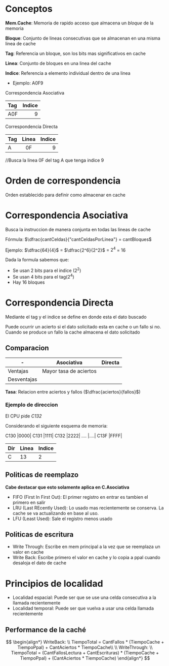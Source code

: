 # Conceptos

**Mem.Cache**: Memoria de rapido acceso que almacena un _bloque_ de la memoria

**Bloque**: Conjunto de lineas consecutivas que se almacenan en una misma linea de cache

**Tag**: Referencia un bloque, son los bits mas significativos en cache

**Linea**: Conjunto de bloques en una linea del cache

**Indice**: Referencia a elemento individual dentro de una linea

- Ejemplo: A0F9

Correspondencia Asociativa

| Tag | Indice |
| :-- | -----: |
| A0F |      9 |

Correspondencia Directa

| Tag | Linea | Indice |
| :-- | :---: | -----: |
| A   |  0F   |      9 |

//Busca la linea 0F del tag A que tenga indice 9

# Orden de correspondencia

Orden establecido para definir como almacenar en cache

# Correspondencia Asociativa

Busca la instruccion de manera conjunta en todas las lineas de cache

Fórmula: $\dfrac{cantCeldas}{"cantCeldasPorLinea"} = cantBloques$

Ejemplo: $\dfrac{64}{4}$ = $\dfrac{2^6}{2^2}$ = $2^4$ = 16

Dada la formula sabemos que:

- Se usan 2 bits para el indice ($2^2$)
- Se usan 4 bits para el tag($2^4$)
- Hay 16 bloques

# Correspondencia Directa

Mediante el tag y el indice se define en donde esta el dato buscado

Puede ocurrir un acierto si el dato solicitado esta en cache o un fallo si no. Cuando se produce un fallo la cache almacena el dato solicitado

## Comparacion

| -           | Asociativa             | Directa |
| ----------- | ---------------------- | ------- |
| Ventajas    | Mayor tasa de aciertos |         |
| Desventajas |                        |         |

**Tasa**: Relacion entre aciertos y fallos ($\dfrac{aciertos}{fallos}$)

### Ejemplo de direccion

El CPU pide _C132_

Considerando el siguiente esquema de memoria:

C130 |0000|
C131 |1111|
C132 |2222|
.... |....|
C13F |FFFF|

| Dir | Linea | Indice |
| --- | ----- | ------ |
| C   | 13    | 2      |

## Politicas de reemplazo

**Cabe destacar que esto solamente aplica en C.Asociativa**

- FIFO (First In First Out): El primer registro en entrar es tambien el primero en salir
- LRU (Last REcently Used): Lo usado mas recientemente se conserva. La cache se va actualizando en base al uso.
- LFU (Least Used): Sale el registro menos usado

## Politicas de escritura

- Write Through: Escribe en mem principal a la vez que se reemplaza un valor en cache
- Write Back: Escribe primero el valor en cache y lo copia a ppal cuando desaloja el dato de cache

# Principios de localidad

- Localidad espacial: Puede ser que se use una celda consecutiva a la llamada recientemente
- Localidad temporal: Puede ser que vuelva a usar una celda llamada recientemente

## Performance de la caché

$$
\begin{align*}
WriteBack: \\
TiempoTotal = CantFallos * (TiempoCache + TiempoPpal) + CantAciertos * TiempoCache\\
\\
WriteThrough: \\
TiempoTotal = (CantFallosLectura + CantEscrituras) * (TiempoCache + TiempoPpal) + (CantAciertos * TiempoCache)
\end{align*}
$$

